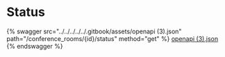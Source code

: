 # Status

{% swagger src="../../../../../.gitbook/assets/openapi (3).json" path="/conference_rooms/{id}/status" method="get" %}
[openapi (3).json](<../../../../../.gitbook/assets/openapi (3).json>)
{% endswagger %}
